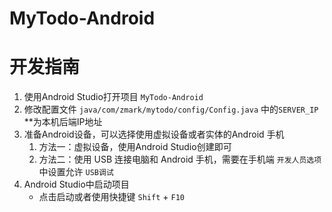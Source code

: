 # MyTodo-Android

# 开发指南

1. 使用Android Studio打开项目 `MyTodo-Android`
2. 修改配置文件 `java/com/zmark/mytodo/config/Config.java` 中的`SERVER_IP` **为本机后端IP地址
3. 准备Android设备，可以选择使用虚拟设备或者实体的Android 手机
    1. 方法一：虚拟设备，使用Android Studio创建即可
    2. 方法二：使用 USB 连接电脑和 Android 手机，需要在手机端 `开发人员选项` 中设置允许 `USB调试`
4. Android Studio中启动项目
    - 点击启动或者使用快捷键 `Shift` + `F10`